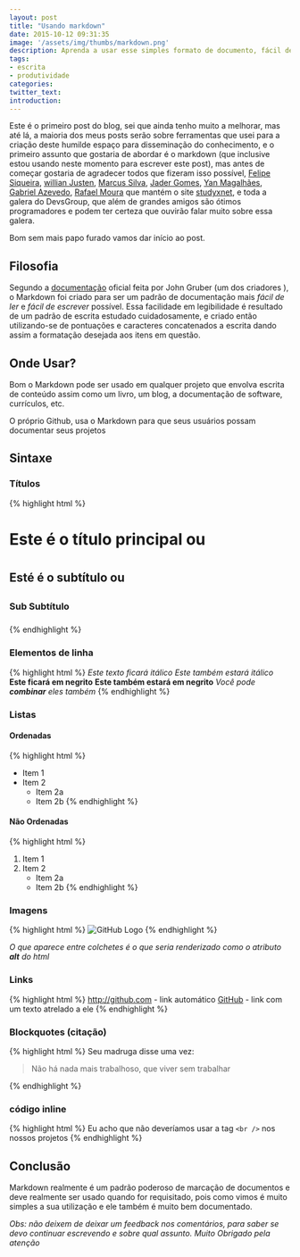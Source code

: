 ```yaml
---
layout: post
title: "Usando markdown"
date: 2015-10-12 09:31:35
image: '/assets/img/thumbs/markdown.png'
description: Aprenda a usar esse simples formato de documento, fácil de ler e fácil de escrever. 
tags:
- escrita
- produtividade
categories:
twitter_text:
introduction:
---
```


Este é o primeiro post do blog, sei que ainda tenho muito a melhorar, mas até lá, a maioria dos meus posts serão sobre ferramentas que usei para a criação deste humilde espaço para disseminação do conhecimento, e o primeiro assunto que gostaria de abordar é o markdown (que inclusive estou usando neste momento para escrever este post), mas antes de começar gostaria de agradecer todos que fizeram isso possível, [Felipe Siqueira](https://github.com/flipggs), [willian Justen](https://github.com/willianjusten), [Marcus Silva](https://github.com/mvfsilva), [Jader Gomes](https://github.com/jjaderg), [Yan Magalhães](https://github.com/YanMagale), [Gabriel Azevedo](https://github.com/gabrielazevedo),  [Rafael Moura](http://github.com/rafaelrmou) que mantém o site [studyxnet](http://www.studyxnet.com/), e toda a galera do DevsGroup, que além de grandes amigos são ótimos programadores e podem ter certeza que ouvirão falar muito sobre essa galera.

Bom sem mais papo furado vamos dar início ao post.

## Filosofia

Segundo a [documentação](http://daringfireball.net/projects/markdown/) oficial feita por John Gruber (um dos criadores ), o Markdown foi criado para ser um padrão de documentação mais *fácil de ler* e *fácil de escrever* possível. Essa facilidade em legibilidade é resultado de um padrão de escrita estudado cuidadosamente, e criado então utilizando-se de pontuações e caracteres concatenados a escrita dando assim a formatação desejada aos itens em questão.

## Onde Usar?

Bom o Markdown pode ser usado em qualquer projeto que envolva escrita de conteúdo assim como um livro, um blog, a documentação de software, currículos, etc. 

O próprio Github, usa o Markdown para que seus usuários possam documentar seus projetos

## Sintaxe

### Títulos

{% highlight  html %}
# Este é o título principal ou <h1>
## Esté é o subtítulo ou <h2>
### Sub Subtítulo <h3>
#### <h4> 
{% endhighlight %}

### Elementos de linha

{% highlight html %}
*Este texto ficará itálico*
_Este também estará itálico_
**Este ficará em negrito**
__Este também estará em negrito__
_Você pode **combinar** eles também_
{% endhighlight %}

### Listas

#### Ordenadas

{% highlight  html %}
* Item 1
* Item 2
	* Item 2a
	* Item 2b
{% endhighlight %}

#### Não Ordenadas

{% highlight  html %}
1. Item 1
2. Item 2
	* Item 2a
	* Item 2b
{% endhighlight %}

### Imagens

{% highlight  html %}
![GitHub Logo](/images/logo.png)
{% endhighlight %}

_O que aparece entre colchetes é o que seria renderizado como o atributo **alt** do html_

### Links

{% highlight  html %}
http://github.com - link automático
[GitHub](http://github.com) - link com um texto atrelado a ele 
{% endhighlight %}

### Blockquotes (citação)

{% highlight  html %}
Seu madruga disse uma vez:

> Não há nada mais trabalhoso,
> que viver sem trabalhar

{% endhighlight %}

### código inline

{% highlight  html %}
Eu acho que não deveríamos usar a tag `<br />` nos nossos projetos
{% endhighlight %}

## Conclusão

Markdown realmente é um padrão poderoso de marcação de documentos e deve realmente ser usado quando for requisitado, pois como vimos é muito simples a sua utilização e ele também é muito bem documentado.

*Obs: não deixem de deixar um feedback nos comentários, para saber se devo continuar escrevendo e sobre qual assunto. Muito Obrigado pela atenção*



